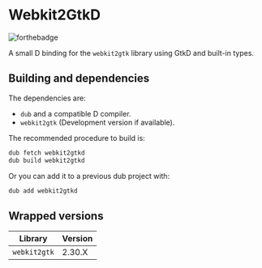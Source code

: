 # Webkit2GtkD

![forthebadge](https://forthebadge.com/images/badges/contains-cat-gifs.svg)

A small D binding for the `webkit2gtk` library using GtkD and built-in types.

## Building and dependencies

The dependencies are:

- `dub` and a compatible D compiler.
- `webkit2gtk` (Development version if available).

The recommended procedure to build is:

```bash
dub fetch webkit2gtkd
dub build webkit2gtkd
```

Or you can add it to a previous dub project with:

```bash
dub add webkit2gtkd
```

## Wrapped versions

| Library      | Version |
| ------------ | ------- |
| `webkit2gtk` | 2.30.X  |
